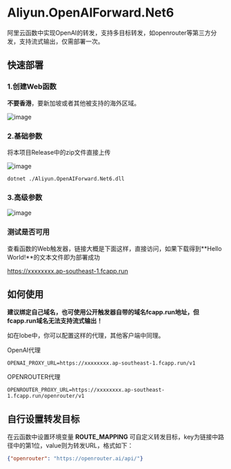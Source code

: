 # Aliyun.OpenAIForward.Net6

阿里云函数中实现OpenAI的转发，支持多目标转发，如openrouter等第三方分发，支持流式输出，仅需部署一次。

## 快速部署

### 1.创建Web函数
**不要香港**，要新加坡或者其他被支持的海外区域。

![image](https://github.com/user-attachments/assets/e98b990a-80b4-4296-a9d0-bc85e29af603)

### 2.基础参数

将本项目Release中的zip文件直接上传

![image](https://github.com/user-attachments/assets/bcc646f8-cc83-4097-b255-3686799f070e)

```
dotnet ./Aliyun.OpenAIForward.Net6.dll
```

### 3.高级参数

![image](https://github.com/user-attachments/assets/60b42bfa-932f-4b8e-a88d-df3445c1e96a)

### 测试是否可用
查看函数的Web触发器，链接大概是下面这样，直接访问，如果下载得到**Hello World!**的文本文件即为部署成功

https://xxxxxxxx.ap-southeast-1.fcapp.run


## 如何使用

**建议绑定自己域名，也可使用公开触发器自带的域名fcapp.run地址，但fcapp.run域名无法支持流式输出！**

如在lobe中，你可以配置这样的代理，其他客户端中同理。

OpenAI代理
```
OPENAI_PROXY_URL=https://xxxxxxxx.ap-southeast-1.fcapp.run/v1
```

OPENROUTER代理
```
OPENROUTER_PROXY_URL=https://xxxxxxxx.ap-southeast-1.fcapp.run/openrouter/v1
```

## 自行设置转发目标

在云函数中设置环境变量 **ROUTE_MAPPING** 可自定义转发目标，key为链接中路径中的第1位，value则为转发URL，格式如下：

```json
{"openrouter": "https://openrouter.ai/api/"}
```
